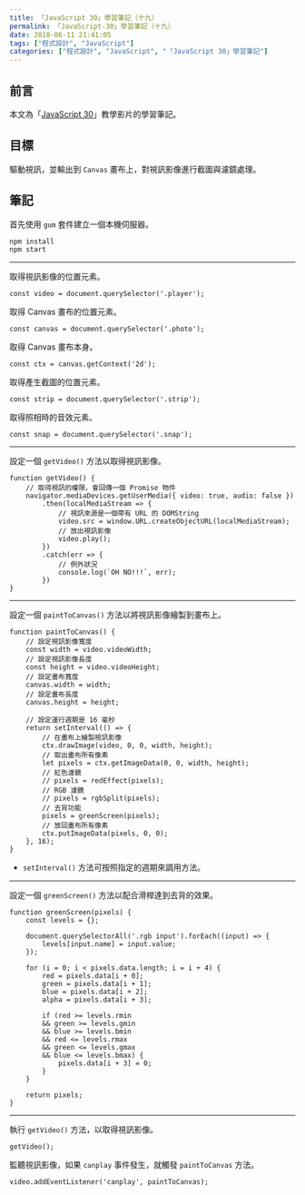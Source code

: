 ```yaml
---
title: 「JavaScript 30」學習筆記（十九）
permalink: 「JavaScript-30」學習筆記（十九）
date: 2018-06-11 21:41:05
tags: ["程式設計", "JavaScript"]
categories: ["程式設計", "JavaScript", "「JavaScript 30」學習筆記"]
---
```


## 前言

本文為「[JavaScript 30](https://javascript30.com/)」教學影片的學習筆記。

## 目標

驅動視訊，並輸出到 `Canvas` 畫布上，對視訊影像進行截圖與濾鏡處理。

## 筆記

首先使用 `gum` 套件建立一個本機伺服器。

```BASH
npm install
npm start
```

---

取得視訊影像的位置元素。

```JS
const video = document.querySelector('.player');
```

取得 Canvas 畫布的位置元素。

```JS
const canvas = document.querySelector('.photo');
```

取得 Canvas 畫布本身。

```JS
const ctx = canvas.getContext('2d');
```

取得產生截圖的位置元素。

```JS
const strip = document.querySelector('.strip');
```

取得照相時的音效元素。

```JS
const snap = document.querySelector('.snap');
```

---

設定一個 `getVideo()` 方法以取得視訊影像。

```JS
function getVideo() {
    // 取得視訊的權限，會回傳一個 Promise 物件
    navigator.mediaDevices.getUserMedia({ video: true, audio: false })
        .then(localMediaStream => {
            // 視訊來源是一個帶有 URL 的 DOMString
            video.src = window.URL.createObjectURL(localMediaStream);
            // 放出視訊影像
            video.play();
        })
        .catch(err => {
            // 例外狀況
            console.log(`OH NO!!!`, err);
        })
}
```

---

設定一個 `paintToCanvas()` 方法以將視訊影像繪製到畫布上。

```JS
function paintToCanvas() {
    // 設定視訊影像寬度
    const width = video.videoWidth;
    // 設定視訊影像長度
    const height = video.videoHeight;
    // 設定畫布寬度
    canvas.width = width;
    // 設定畫布長度
    canvas.height = height;

    // 設定運行週期是 16 毫秒
    return setInterval(() => {
        // 在畫布上繪製視訊影像
        ctx.drawImage(video, 0, 0, width, height);
        // 取出畫布所有像素
        let pixels = ctx.getImageData(0, 0, width, height);
        // 紅色濾鏡
        // pixels = redEffect(pixels);
        // RGB 濾鏡
        // pixels = rgbSplit(pixels);
        // 去背功能
        pixels = greenScreen(pixels);
        // 放回畫布所有像素
        ctx.putImageData(pixels, 0, 0);
    }, 16);
}
```

- `setInterval()` 方法可按照指定的週期來調用方法。

---

設定一個 `greenScreen()` 方法以配合滑桿達到去背的效果。

```JS
function greenScreen(pixels) {
    const levels = {};

    document.querySelectorAll('.rgb input').forEach((input) => {
        levels[input.name] = input.value;
    });

    for (i = 0; i < pixels.data.length; i = i + 4) {
        red = pixels.data[i + 0];
        green = pixels.data[i + 1];
        blue = pixels.data[i + 2];
        alpha = pixels.data[i + 3];

        if (red >= levels.rmin
        && green >= levels.gmin
        && blue >= levels.bmin
        && red <= levels.rmax
        && green <= levels.gmax
        && blue <= levels.bmax) {
            pixels.data[i + 3] = 0;
        }
    }

    return pixels;
}
```

---

執行 `getVideo()` 方法，以取得視訊影像。

```JS
getVideo();
```

監聽視訊影像，如果 `canplay` 事件發生，就觸發 `paintToCanvas` 方法。

```JS
video.addEventListener('canplay', paintToCanvas);
```
